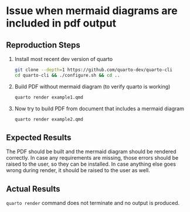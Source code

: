 # Issue when mermaid diagrams are included in pdf output

## Reproduction Steps

1. Install most recent dev version of quarto

    ```sh
    git clone --depth=1 https://github.com/quarto-dev/quarto-cli
	cd quarto-cli && ./configure.sh && cd ..
    ```

2. Build PDF without mermaid diagram (to verify quarto is working)

    ```sh
    quarto render example1.qmd
    ```

3. Now try to build PDF from document that includes a mermaid diagram

    ```sh
    quarto render example2.qmd
    ```

## Expected Results

The PDF should be built and the mermaid diagram should be rendered correctly.
In case any requirements are missing, those errors should be raised to the user, so they can be installed.
In case anything else goes wrong during render, it should be raised to the user as well.

## Actual Results

`quarto render` command does not terminate and no output is produced.
